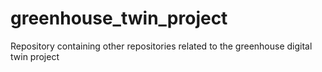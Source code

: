 # greenhouse_twin_project
Repository containing other repositories related to the greenhouse digital twin project
